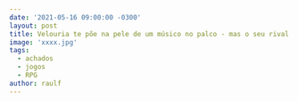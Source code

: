 ```yaml
---
date: '2021-05-16 09:00:00 -0300'
layout: post
title: Velouria te põe na pele de um músico no palco - mas o seu rival também está nele!
image: 'xxxx.jpg'
tags:
  - achados
  - jogos
  - RPG
author: raulf
---
```

